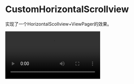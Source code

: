 ﻿# CustomHorizontalScrollview
实现了一个HorizontalScollview+ViewPager的效果。

![image](https://github.com/yfchu/CustomHorizontalScrollview/gif.mp4)   
